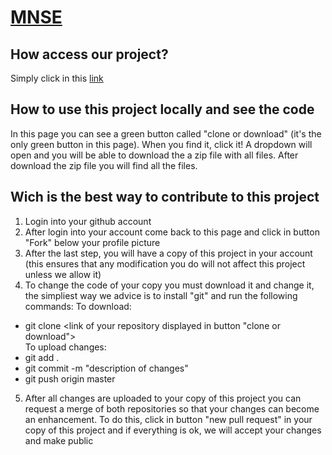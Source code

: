 # [MNSE](https://pedromiguelgomes.github.io/)


## How access our project?
Simply click in this [link](https://pedromiguelgomes.github.io/)

## How to use this project locally and see the code 
In this page  you can see a green button called "clone or download" (it's the only green button in this page). When you find it, click it!
A dropdown will open and you will be able to download the a zip file with all files.
After download the zip file you will find all the files.

## Wich is the best way to contribute to this project
1. Login into your github account
2. After login into your account come back to this page and click in button "Fork" below your profile picture
3. After the last step, you will have a copy of this project in your account (this ensures that any modification you do will not affect this project unless we allow it)
4. To change the code of your copy you must download it and change it, the simpliest way we advice is to install "git" and run the following commands: 
To download:
*  git clone <link of your repository displayed in button "clone or download"><br />
To upload changes:
*  git add .
*  git commit -m "description of changes"
*  git push origin master

5. After all changes are uploaded to your copy of this project you can request a merge of both repositories so that your changes can become an enhancement. To do this, click in button "new pull request" in your copy of this project and if everything is ok, we will accept your changes and make public 
